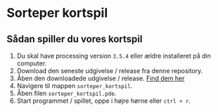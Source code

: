 # Sorteper kortspil

## Sådan spiller du vores kortspil
1. Du skal have processing version `3.5.4` eller ældre installeret på din computer.
1. Download den seneste udgivelse / release fra denne repository.
1. Åben den downloadede udgivelse / release. [Find dem her](https://github.com/orc13a/Sorteper-kortspil/releases)
1. Navigere til mappen `sorteper_kortspil`.
1. Åben filen `sorteper_kortspil.pde`.
1. Start programmet / spillet, oppe i højre hørne eller `ctrl + r`.